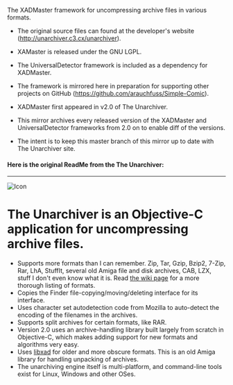 The XADMaster framework for uncompressing archive files in various formats. 

* The original source files can found at the developer's website (<http://unarchiver.c3.cx/unarchiver>). 

* XAMaster is released under the GNU LGPL.

* The UniversalDetector framework is included as a dependency for XADMaster.

* The framework is mirrored here in preparation for supporting other projects on GitHub (<https://github.com/arauchfuss/Simple-Comic>). 

* XADMaster first appeared in v2.0 of The Unarchiver.

* This mirror archives every released version of the XADMaster and UniversalDetector frameworks from 2.0 on to enable diff of the versions.

* The intent is to keep this master branch of this mirror up to date with The Unarchiver site.

#### Here is the original ReadMe from the The Unarchiver:
--------------------------------------------------------------

![Icon](http://wakaba.c3.cx/images/unarchiver_icon.png)

# The Unarchiver is an Objective-C application for uncompressing archive files.

* Supports more formats than I can remember. Zip, Tar, Gzip, Bzip2, 7-Zip, Rar, LhA, StuffIt, several old Amiga file and disk archives, CAB, LZX, stuff I don't even know what it is. Read [the wiki page](http://code.google.com/p/theunarchiver/wiki/SupportedFormats) for a more thorough listing of formats.
* Copies the Finder file-copying/moving/deleting interface for its interface.
* Uses character set autodetection code from Mozilla to auto-detect the encoding of the filenames in the archives.
* Supports split archives for certain formats, like RAR.
* Version 2.0 uses an archive-handling library built largely from scratch in Objective-C, which makes adding support for new formats and algorithms very easy.
* Uses [libxad](http://sourceforge.net/projects/libxad/) for older and more obscure formats. This is an old Amiga library for handling unpacking of archives.
* The unarchiving engine itself is multi-platform, and command-line tools exist for Linux, Windows and other OSes.
